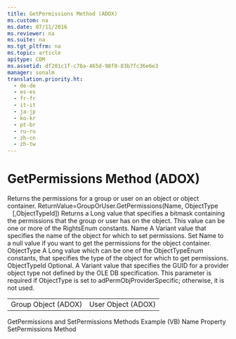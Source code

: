 ```yaml
---
title: GetPermissions Method (ADOX)
ms.custom: na
ms.date: 07/11/2016
ms.reviewer: na
ms.suite: na
ms.tgt_pltfrm: na
ms.topic: article
apitype: COM
ms.assetid: df201c1f-c76a-465d-98f0-83b7fc36e6e3
manager: sonalm
translation.priority.ht: 
  - de-de
  - es-es
  - fr-fr
  - it-it
  - ja-jp
  - ko-kr
  - pt-br
  - ru-ru
  - zh-cn
  - zh-tw
---
```

# GetPermissions Method (ADOX)
<?xml version="1.0" encoding="utf-8"?>
<developerReferenceWithSyntaxDocument xmlns="http://ddue.schemas.microsoft.com/authoring/2003/5" xmlns:xlink="http://www.w3.org/1999/xlink" xmlns:xsi="http://www.w3.org/2001/XMLSchema-instance" xsi:schemaLocation="http://ddue.schemas.microsoft.com/authoring/2003/5 http://dduestorage.blob.core.windows.net/ddueschema/developer.xsd">
  <introduction>
    <para>Returns the permissions for a <legacyLink xlink:href="55ef0ade-68ea-4da5-8aa5-4cd27d1f6d1e">group</legacyLink> or <legacyLink xlink:href="f68e32ce-ef7c-407d-bdb5-d280947ae0e2">user</legacyLink> on an object or object container.</para>
  </introduction>
  <syntaxSection>
    <legacySyntax>
<parameterReference>ReturnValue</parameterReference><legacyBold>=</legacyBold><parameterReference>GroupOrUser</parameterReference><legacyBold>.GetPermissions(</legacyBold><parameterReference>Name</parameterReference><legacyBold>,</legacyBold><parameterReference> ObjectType    </parameterReference>[<legacyBold>,</legacyBold><parameterReference>ObjectTypeId</parameterReference>]<legacyBold>)</legacyBold></legacySyntax>
  </syntaxSection>
  <returnValue>
    <content>
      <para>Returns a <languageKeyword>Long</languageKeyword> value that specifies a bitmask containing the permissions that the group or user has on the object. This value can be one or more of the <legacyLink xlink:href="55ee67c7-a583-42aa-849a-78264b4cb614">RightsEnum</legacyLink> constants.</para>
    </content>
  </returnValue>
  <parameters>
    <content>
      <definitionTable>
        <definedTerm> <parameterReference>Name </parameterReference></definedTerm>
        <definition>
          <para>A <languageKeyword>Variant</languageKeyword> value that specifies the name of the object for which to set permissions. Set <parameterReference>Name</parameterReference> to a null value if you want to get the permissions for the object container.</para>
        </definition>
        <definedTerm> <parameterReference>ObjectType </parameterReference></definedTerm>
        <definition>
          <para>A <languageKeyword>Long</languageKeyword> value which can be one of the <legacyLink xlink:href="3fdecfca-aa91-4596-ad98-610f1b7f840b">ObjectTypeEnum</legacyLink> constants, that specifies the type of the object for which to get permissions.</para>
        </definition>
        <definedTerm> <parameterReference>ObjectTypeId </parameterReference></definedTerm>
        <definition>
          <para>Optional. A <languageKeyword>Variant</languageKeyword> value that specifies the GUID for a provider object type not defined by the OLE DB specification. This parameter is required if <parameterReference>ObjectType</parameterReference> is set to <legacyBold>adPermObjProviderSpecific</legacyBold>; otherwise, it is not used.</para>
        </definition>
      </definitionTable>
    </content>
  </parameters>
  <section>
    <title>Applies To</title>
    <content>
      <table xmlns:caps="http://schemas.microsoft.com/build/caps/2013/11">
        <tbody>
          <tr>
            <TD>
              <para>
                <link xlink:href="55ef0ade-68ea-4da5-8aa5-4cd27d1f6d1e">Group Object (ADOX)</link>
              </para>
            </TD>
            <TD>
              <para>
                <link xlink:href="f68e32ce-ef7c-407d-bdb5-d280947ae0e2">User Object (ADOX)</link>
              </para>
            </TD>
          </tr>
        </tbody>
      </table>
    </content>
  </section>
  <relatedTopics>
<link xlink:href="aa366d98-8c7a-4189-bdd8-1d663b243d33">GetPermissions and SetPermissions Methods Example (VB)</link>
<link xlink:href="81b92baf-b6b9-4f4e-9f33-4503795518cd">Name Property</link>
<link xlink:href="b7f925d7-b05c-4376-bb49-f8d2c17b8b24">SetPermissions Method</link>
</relatedTopics>
</developerReferenceWithSyntaxDocument>